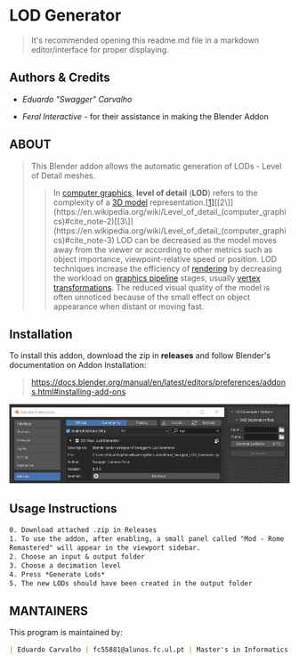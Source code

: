 # LOD Generator

> It's recommended opening this readme.md file in a markdown editor/interface for proper displaying.



## Authors & Credits

- *Eduardo "Swagger" Carvalho*

- *Feral Interactive* - for their assistance in making the Blender Addon

  

ABOUT
---------------

> This Blender addon allows the automatic generation of LODs - Level of Detail meshes.
>
> > In [computer graphics](https://en.wikipedia.org/wiki/Computer_graphics), **level of detail** (**LOD**) refers to the complexity of a [3D model](https://en.wikipedia.org/wiki/3D_model) representation.[[1\]](https://en.wikipedia.org/wiki/Level_of_detail_(computer_graphics)#cite_note-1)[[2\]](https://en.wikipedia.org/wiki/Level_of_detail_(computer_graphics)#cite_note-2)[[3\]](https://en.wikipedia.org/wiki/Level_of_detail_(computer_graphics)#cite_note-3) LOD can be decreased as the model moves away from the viewer or  according to other metrics such as object importance, viewpoint-relative speed or position. LOD techniques increase the efficiency of [rendering](https://en.wikipedia.org/wiki/Rendering_(computer_graphics)) by decreasing the workload on [graphics pipeline](https://en.wikipedia.org/wiki/Graphics_pipeline) stages, usually [vertex transformations](https://en.wikipedia.org/wiki/Vertex_transformations). The reduced visual quality of the model is often unnoticed because of  the small effect on object appearance when distant or moving fast.

Installation
---------------

To install this addon, download the zip in **releases** and follow Blender's documentation on Addon Installation:

> https://docs.blender.org/manual/en/latest/editors/preferences/addons.html#installing-add-ons

![Installation](images/addon_installation.png)

## Usage Instructions

	0. Download attached .zip in Releases
	1. To use the addon, after enabling, a small panel called "Mod - Rome Remastered" will appear in the viewport sidebar.
	2. Choose an input & output folder
	3. Choose a decimation level
	4. Press *Generate Lods*
	5. The new LODs should have been created in the output folder

MANTAINERS
---------------

This program is maintained by:

```markdown
| Eduardo Carvalho | fc55881@alunos.fc.ul.pt | Master's in Informatics | FCUL |
```
